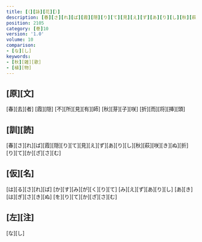 ```yaml
---
title: [（][詠][花][）]
description: [春][さ][れ][ば][霞][隠][り][て][見][え][ず][あ][り][し][秋][萩][咲][き][ぬ][折][り][て][か][ざ][さ][む]
position: 2105
category: [巻]10
version: '1.0'
volume: 10
comparison:
- [な][し]
keywords:
- [秋][雑][歌]
- [植][物]
---
```


## [原][文]

[春][去][者] [霞][隠] [不][所][見][有][師] [秋][芽][子][咲] [折][而][将][挿][頭]

## [訓][読]

[春][さ][れ][ば][霞][隠][り][て][見][え][ず][あ][り][し][秋][萩][咲][き][ぬ][折][り][て][か][ざ][さ][む]

## [仮][名]

[は][る][さ][れ][ば] [か][す][み][が][く][り][て] [み][え][ず][あ][り][し] [あ][き][は][ぎ][さ][き][ぬ] [を][り][て][か][ざ][さ][む]

## [左][注]

[な][し]
